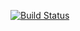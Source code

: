 
[![Build Status](https://cloud.drone.io/api/badges/Linutux42/docker-vlmcsd/status.svg)](https://cloud.drone.io/Linutux42/docker-vlmcsd)
